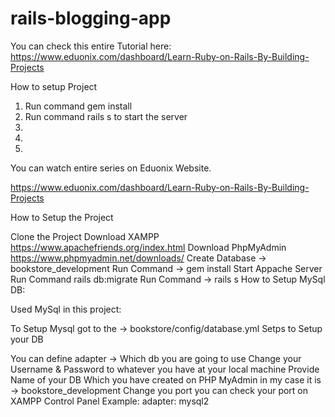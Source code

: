 # rails-blogging-app
You can check this entire Tutorial here: 
https://www.eduonix.com/dashboard/Learn-Ruby-on-Rails-By-Building-Projects


How to setup Project

1. Run command gem install
2. Run command rails s to start the server
3. 
4. 
5. 
You can watch entire series on Eduonix Website.

https://www.eduonix.com/dashboard/Learn-Ruby-on-Rails-By-Building-Projects

How to Setup the Project

Clone the Project
Download XAMPP https://www.apachefriends.org/index.html
Download PhpMyAdmin https://www.phpmyadmin.net/downloads/
Create Database -> bookstore_development
Run Command -> gem install
Start Appache Server
Run Command rails db:migrate
Run Command -> rails s
How to Setup MySql DB:

Used MySql in this project:

To Setup Mysql got to the -> bookstore/config/database.yml Setps to Setup your DB

You can define adapter -> Which db you are going to use
Change your Username & Password to whatever you have at your local machine
Provide Name of your DB Which you have created on PHP MyAdmin in my case it is -> bookstore_development
Change you port you can check your port on XAMPP Control Panel Example: adapter: mysql2

